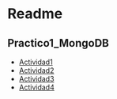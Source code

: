 # Readme
## Practico1_MongoDB
- [Actividad1](Actividad1.md)
- [Actividad2](Actividad2.md)
- [Actividad3](Actividad3.md)
- [Actividad4](Actividad4.md)
